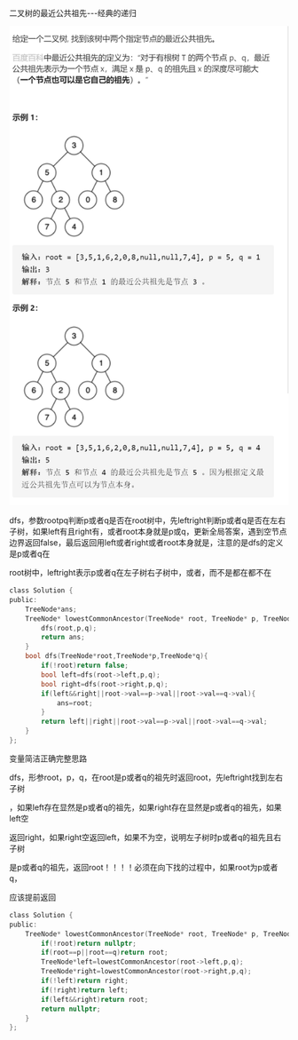 二叉树的最近公共祖先---经典的递归

![img](image/1628501253975.png)

dfs，参数rootpq判断p或者q是否在root树中，先leftright判断p或者q是否在左右子树，如果left有且right有，或者root本身就是p或q，更新全局答案，遇到空节点边界返回false，最后返回用left或者right或者root本身就是，注意的是dfs的定义是p或者q在

root树中，leftright表示p或者q在左子树右子树中，或者，而不是都在都不在

```c
class Solution {
public:
    TreeNode*ans;
    TreeNode* lowestCommonAncestor(TreeNode* root, TreeNode* p, TreeNode* q) {
        dfs(root,p,q);
        return ans;
    }
    bool dfs(TreeNode*root,TreeNode*p,TreeNode*q){
        if(!root)return false;
        bool left=dfs(root->left,p,q);
        bool right=dfs(root->right,p,q);
        if(left&&right||root->val==p->val||root->val==q->val){
            ans=root;
        }
        return left||right||root->val==p->val||root->val==q->val;
    }
};
```

变量简洁正确完整思路

dfs，形参root，p，q，在root是p或者q的祖先时返回root，先leftright找到左右子树

，如果left存在显然是p或者q的祖先，如果right存在显然是p或者q的祖先，如果left空

返回right，如果right空返回left，如果不为空，说明左子树时p或者q的祖先且右子树

是p或者q的祖先，返回root！！！！必须在向下找的过程中，如果root为p或者q，

应该提前返回

```c
class Solution {
public:
    TreeNode* lowestCommonAncestor(TreeNode* root, TreeNode* p, TreeNode* q) {
        if(!root)return nullptr;
        if(root==p||root==q)return root;
        TreeNode*left=lowestCommonAncestor(root->left,p,q);
        TreeNode*right=lowestCommonAncestor(root->right,p,q);
        if(!left)return right;
        if(!right)return left;
        if(left&&right)return root;
        return nullptr;
    }
};
```

